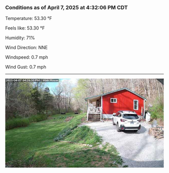 ### Conditions as of April 7, 2025 at 4:32:06 PM CDT 

Temperature: 53.30 &deg;F

Feels like: 53.30 &deg;F

Humidity: 71%

Wind Direction: NNE

Windspeed: 0.7 mph

Wind Gust: 0.7 mph

---

<img src="./images/latest.jpeg"/>

